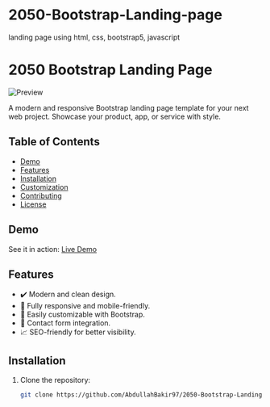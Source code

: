 # 2050-Bootstrap-Landing-page
landing page using html, css, bootstrap5, javascript
# 2050 Bootstrap Landing Page

![Preview](screenshot.png)

A modern and responsive Bootstrap landing page template for your next web project. Showcase your product, app, or service with style.

## Table of Contents

- [Demo](#demo)
- [Features](#features)
- [Installation](#installation)
- [Customization](#customization)
- [Contributing](#contributing)
- [License](#license)

## Demo

See it in action: [Live Demo](https://your-demo-link.com)

## Features

- ✔️ Modern and clean design.
- 📱 Fully responsive and mobile-friendly.
- 🌈 Easily customizable with Bootstrap.
- 📨 Contact form integration.
- 📈 SEO-friendly for better visibility.

## Installation

1. Clone the repository:

   ```bash
   git clone https://github.com/AbdullahBakir97/2050-Bootstrap-Landing-page.git